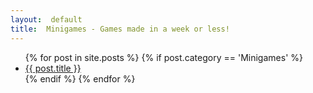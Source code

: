 ```yaml
---
layout:  default
title:  Minigames - Games made in a week or less!
---
```


<ul>
  {% for post in site.posts %}
  {% if post.category == 'Minigames' %}
    <li><a href="{{ post.url }}">{{ post.title }}</a></li>
  {% endif %}
  {% endfor %}
</ul>
